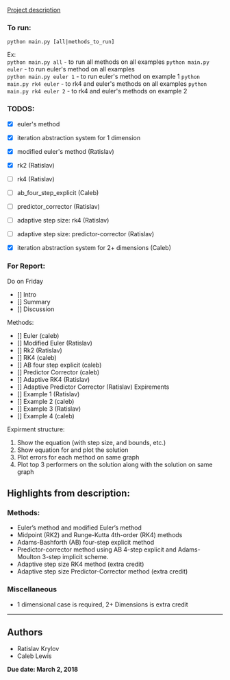 [Project description](https://math.gsu.edu/xye/course/na_handout/project/proj1.pdf)  
  
### To run:
`python main.py [all|methods_to_run]`  
  
Ex:  
`python main.py all` - to run all methods on all examples
`python main.py euler` - to run euler's method on all examples  
`python main.py euler 1` - to run euler's method on example 1
`python main.py rk4 euler` - to rk4 and euler's methods on all examples
`python main.py rk4 euler 2` - to rk4 and euler's methods on example 2

### TODOS:
- [x] euler's method
- [x] iteration abstraction system for 1 dimension
- [x] modified euler's method (Ratislav)
- [x] rk2 (Ratislav)
- [ ] rk4 (Ratislav)
- [ ] ab_four_step_explicit (Caleb)
- [ ] predictor_corrector (Ratislav)
- [ ] adaptive step size: rk4 (Ratislav)
- [ ] adaptive step size: predictor-corrector (Ratislav)
- [x] iteration abstraction system for 2+ dimensions (Caleb)


### For Report:
Do on Friday
- [] Intro
- [] Summary
- [] Discussion

Methods:
- [] Euler (caleb)
- [] Modified Euler (Ratislav)
- [] Rk2 (Ratislav)
- [] RK4 (caleb)
- [] AB four step explicit (caleb)
- [] Predictor Corrector (caleb)
- [] Adaptive RK4 (Ratislav)
- [] Adaptive Predictor Corrector (Ratislav)
Expirements
- [] Example 1 (Ratislav)
- [] Example 2 (caleb)
- [] Example 3 (Ratislav)
- [] Example 4 (caleb)

Expirment structure:
1. Show the equation (with step size, and bounds, etc.)
2. Show equation for and plot the solution
3. Plot errors for each method on same graph 
4. Plot top 3 performers on the solution along with the solution on same graph

## Highlights from description:
### Methods:
- Euler’s method and modified Euler’s method
- Midpoint (RK2) and Runge-Kutta 4th-order (RK4) methods 
- Adams-Bashforth (AB) four-step explicit method 
- Predictor-corrector method using AB 4-step explicit and Adams-Moulton 3-step implicit scheme. 
- Adaptive step size RK4 method (extra credit) 
- Adaptive step size Predictor-Corrector method (extra credit)

### Miscellaneous
- 1 dimensional case is required, 2+ Dimensions is extra credit
---

## Authors
- Ratislav Krylov
- Caleb Lewis

**Due date: March 2, 2018**
